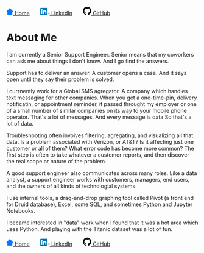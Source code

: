 [![me](home.png) Home](https://fpassow.github.io)
 &nbsp; &nbsp; &nbsp; 
[![LinkedIn icon](linkedin.png) LinkedIn](https://www.linkedin.com/in/fredrich-passow-4789146)
 &nbsp; &nbsp; &nbsp; 
[![GitHub icon](github.png) GitHub](https://github.com/fpassow)


# About Me

I am currently a Senior Support Engineer. Senior means that my coworkers can ask me about things I don't know. And I go find the answers.

Support has to deliver an answer. A customer opens a case. And it says open until they say their problem is solved.

I currnently work for a Global SMS agregator. A company which handles text messaging for other companies. When you get a one-time-pin,
delivery notificatin, or appointment reminder, it passed throught my employer or one of a small number of similar companies on its way
to your mobile phone operator. That's a lot of messages. And every message is data So that's a lot of data.

Troubleshooting often involves filtering, agregating, and visualizing all that data. Is a problem associated with Verizon, or AT&T?
Is it affecting just one customer or all of them? What error code has become more common? The first step is often to take whatever
a customer reports, and then discover the real scope or nature of the problem.

A good support engineer also communicates across many roles. Like a data analyst, a support engineer works with customers, managers,
end users, and the owners of all kinds of technologial systems.

I use internal tools, a drag-and-drop graphing tool called Pivot (a front end for Druid database), Excel, some SQL, and sometimes Python and Jupyter Notebooks.

I became interested in "data" work when I found that it was a hot area which uses Python. And playing with the Titanic dataset was a lot of fun.




[![me](home.png) Home](https://fpassow.github.io)
 &nbsp; &nbsp; &nbsp; 
[![LinkedIn icon](linkedin.png) LinkedIn](https://www.linkedin.com/in/fredrich-passow-4789146)
 &nbsp; &nbsp; &nbsp; 
[![GitHub icon](github.png) GitHub](https://github.com/fpassow)
